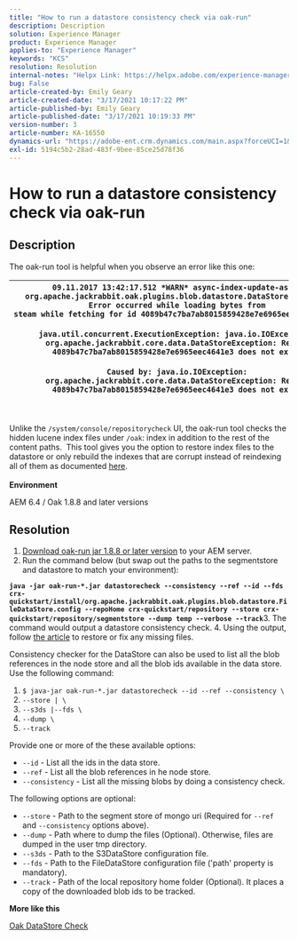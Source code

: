 ```yaml
---
title: "How to run a datastore consistency check via oak-run"
description: Description
solution: Experience Manager
product: Experience Manager
applies-to: "Experience Manager"
keywords: "KCS"
resolution: Resolution
internal-notes: "Helpx Link: https://helpx.adobe.com/experience-manager/kb/How-to-run-a-datastore-consistency-check-via-oak-run-AEM.html"
bug: False
article-created-by: Emily Geary
article-created-date: "3/17/2021 10:17:22 PM"
article-published-by: Emily Geary
article-published-date: "3/17/2021 10:19:33 PM"
version-number: 3
article-number: KA-16550
dynamics-url: "https://adobe-ent.crm.dynamics.com/main.aspx?forceUCI=1&pagetype=entityrecord&etn=knowledgearticle&id=60cb4e8b-6e87-eb11-a812-000d3a593216"
exl-id: 5194c5b2-28ad-483f-9bee-85ce25d78f36
---
```

# How to run a datastore consistency check via oak-run

## Description


The oak-run tool is helpful when you observe an error like this one:


| `09.11.2017 13:42:17.512 *WARN* async-index-update-async org.apache.jackrabbit.oak.plugins.blob.datastore.DataStoreBlobStore Error occurred while loading bytes from steam while fetching for id 4089b47c7ba7ab8015859428e7e6965eec4641e3#241`<br><br>`java.util.concurrent.ExecutionException: java.io.IOException: org.apache.jackrabbit.core.data.DataStoreException: Record 4089b47c7ba7ab8015859428e7e6965eec4641e3 does not exist`<br><br>`Caused by: java.io.IOException: org.apache.jackrabbit.core.data.DataStoreException: Record 4089b47c7ba7ab8015859428e7e6965eec4641e3 does not exist` |
| --- |



|  |
| --- |

<br>Unlike the `/system/console/repositorycheck` UI, the oak-run tool checks the hidden lucene index files under `/oak`: index in addition to the rest of the content paths.  This tool gives you the option to restore index files to the datastore or only rebuild the indexes that are corrupt instead of reindexing all of them as documented [here](https://helpx.adobe.com/experience-manager/kb/oak-blobstore-inconsistency-blobId.html).<br><br>
<b>Environment</b>

AEM 6.4 / Oak 1.8.8 and later versions


## Resolution


1. [Download oak-run jar 1.8.8 or later version](https://repo1.maven.org/maven2/org/apache/jackrabbit/oak-run/1.6.6/oak-run-1.6.6.jar) to your AEM server.
2. Run the command below (but swap out the paths to the segmentstore and datastore to match your environment):

<b>`java -jar oak-run-*.jar datastorecheck --consistency --ref --id --fds crx-quickstart/install/org.apache.jackrabbit.oak.plugins.blob.datastore.FileDataStore.config --repoHome crx-quickstart/repository --store crx-quickstart/repository/segmentstore --dump temp --verbose --track`</b>
&#x200B;3. The command would output a datastore consistency check.
&#x200B;4. Using the output, follow [the article](https://helpx.adobe.com/experience-manager/kb/oak-blobstore-inconsistency-blobId.html) to restore or fix any missing files.

Consistency checker for the DataStore can also be used to list all the blob references in the node store and all the blob ids available in the data store. Use the following command:



1. `$ java-jar oak-run-*.jar datastorecheck --id --ref --consistency \`
2. `--store | \`
3. `--s3ds |--fds \`
4. `--dump \`
5. `--track`


Provide one or more of the these available options:

- `--id` - List all the ids in the data store.
- `--ref` - List all the blob references in he node store.
- `--consistency` - List all the missing blobs by doing a consistency check.


The following options are optional:

- `--store` - Path to the segment store of mongo uri (Required for `--ref` and `--consistency` options above).
- `--dump` - Path where to dump the files (Optional). Otherwise, files are dumped in the user tmp directory.
- `--s3ds` - Path to the S3DataStore configuration file.
- `--fds` - Path to the FileDataStore configuration file ('path' property is mandatory).
- `--track` - Path of the local repository home folder (Optional). It places a copy of the downloaded blob ids to be tracked.


<b>More like this</b>

[Oak DataStore Check](https://github.com/apache/jackrabbit-oak/tree/1.8/oak-run#oak-datastore-check)
